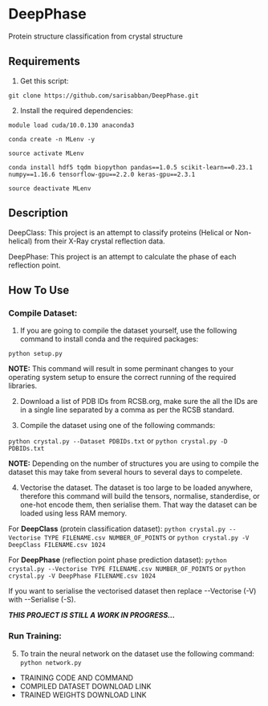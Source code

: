 # DeepPhase
 Protein structure classification from crystal structure

## Requirements
1. Get this script:

`git clone https://github.com/sarisabban/DeepPhase.git`

2. Install the required dependencies:

`module load cuda/10.0.130 anaconda3`

`conda create -n MLenv -y`

`source activate MLenv`

`conda install hdf5 tqdm biopython pandas==1.0.5 scikit-learn==0.23.1 numpy==1.16.6 tensorflow-gpu==2.2.0 keras-gpu==2.3.1`

`source deactivate MLenv`

## Description
DeepClass: This project is an attempt to classify proteins (Helical or Non-helical) from their X-Ray crystal reflection data.

DeepPhase: This project is an attempt to calculate the phase of each reflection point.

## How To Use
### Compile Dataset:
1. If you are going to compile the dataset yourself, use the following command to install conda and the required packages:

`python setup.py`

**NOTE:** This command will result in some perminant changes to your operating system setup to ensure the correct running of the required libraries.

2. Download a list of PDB IDs from RCSB.org, make sure the all the IDs are in a single line separated by a comma as per the RCSB standard.

3. Compile the dataset using one of the following commands:

`python crystal.py --Dataset PDBIDs.txt` or `python crystal.py -D PDBIDs.txt`

**NOTE:** Depending on the number of structures you are using to compile the dataset this may take from several hours to several days to compelete.

4. Vectorise the dataset. The dataset is too large to be loaded anywhere, therefore this command will build the tensors, normalise, standerdise, or one-hot encode them, then serialise them. That way the dataset can be loaded using less RAM memory. 

For **DeepClass** (protein classification dataset):
`python crystal.py --Vectorise TYPE FILENAME.csv NUMBER_OF_POINTS` or `python crystal.py -V DeepClass FILENAME.csv 1024`

For **DeepPhase** (reflection point phase prediction dataset):
`python crystal.py --Vectorise TYPE FILENAME.csv NUMBER_OF_POINTS` or `python crystal.py -V DeepPhase FILENAME.csv 1024`

If you want to serialise the vectorised dataset then replace --Vectorise (-V) with --Serialise (-S).





***THIS PROJECT IS STILL A WORK IN PROGRESS...***

### Run Training:
5. To train the neural network on the dataset use the following command:
`python network.py`


* TRAINING CODE AND COMMAND
* COMPILED DATASET DOWNLOAD LINK
* TRAINED WEIGHTS DOWNLOAD LINK
